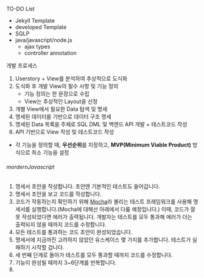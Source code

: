 TO-DO List
- Jekyll Template
- developed Template
- SQLP
- java/javascript/node.js
	- ajax types
	- controller annotation


개발 프로세스
1. Userstory + View를 분석하여 추상적으로 도식화
2. 도식화 후 개발 View의 필수 사항 및 기능 정의
	- 기능 정의는 한 문장으로 수립
	- View는 추상적인 Layout을 선정
3. 개별 View에서 필요한 Data 탐색 및 명세
4. 명세된 데이터를 기반으로 데이터 구조 명세
5. 명세된 Data 목록을 주체로 SQL DML 및 백엔드 API 개발 + 테스트코드 작성
6. API 기반으로 View 작성 및 테스트코드 작성

* 각 기능을 정의할 때, **우선순위**를 지정하고, **MVP(Minimum Viable Product)** 방식으로 최소 기능을 설정

###### mordernJavascript
1. 명세서 초안을 작성합니다. 초안엔 기본적인 테스트도 들어갑니다.
2. 명세서 초안을 보고 코드를 작성합니다.
3. 코드가 작동하는지 확인하기 위해 [Mocha](http://mochajs.org/)라 불리는 테스트 프레임워크를 사용해 명세서를 실행합니다.(Mocha에 대해선 아래에서 다룰 예정입니다.) 이때, 코드가 잘못 작성되었다면 에러가 출력됩니다. 개발자는 테스트를 모두 통과해 에러가 더는 출력되지 않을 때까지 코드를 수정합니다.
4. 모든 테스트를 통과하는 코드 초안이 완성되었습니다.
5. 명세서에 지금까진 고려하지 않았던 유스케이스 몇 가지를 추가합니다. 테스트가 실패하기 시작할 겁니다.
6. 세 번째 단계로 돌아가 테스트를 모두 통과할 때까지 코드를 수정합니다.
7. 기능이 완성될 때까지 3~6단계를 반복합니다.
8. 